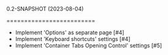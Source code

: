 0.2-SNAPSHOT (2023-08-04)

=========================

- Implement 'Options' as separate page [#4]
- Implement 'Keyboard shortcuts' settings [#4]
- Implement 'Container Tabs Opening Control' settings [#5]
